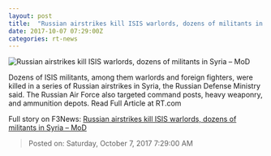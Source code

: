 ```yaml
---
layout: post
title:  "Russian airstrikes kill ISIS warlords, dozens of militants in Syria – MoD"
date: 2017-10-07 07:29:00Z
categories: rt-news
---
```


![Russian airstrikes kill ISIS warlords, dozens of militants in Syria – MoD](https://cdni.rt.com/files/2017.10/article/59d881d4fc7e93170a8b4567.jpg)

Dozens of ISIS militants, among them warlords and foreign fighters, were killed in a series of Russian airstrikes in Syria, the Russian Defense Ministry said. The Russian Air Force also targeted command posts, heavy weaponry, and ammunition depots. Read Full Article at RT.com


Full story on F3News: [Russian airstrikes kill ISIS warlords, dozens of militants in Syria – MoD](http://www.f3nws.com/n/2vPZRB)

> Posted on: Saturday, October 7, 2017 7:29:00 AM
